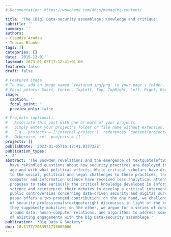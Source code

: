 ```yaml
---
# Documentation: https://wowchemy.com/docs/managing-content/

title: 'The (Big) Data-security assemblage: Knowledge and critique'
subtitle: ''
summary: ''
authors:
- Claudia Aradau
- Tobias Blanke
tags: []
categories: []
date: '2015-12-01'
lastmod: 2023-01-05T17:12:41+01:00
featured: false
draft: false

# Featured image
# To use, add an image named `featured.jpg/png` to your page's folder.
# Focal points: Smart, Center, TopLeft, Top, TopRight, Left, Right, BottomLeft, Bottom, BottomRight.
image:
  caption: ''
  focal_point: ''
  preview_only: false

# Projects (optional).
#   Associate this post with one or more of your projects.
#   Simply enter your project's folder or file name without extension.
#   E.g. `projects = ["internal-project"]` references `content/project/deep-learning/index.md`.
#   Otherwise, set `projects = []`.
projects: []
publishDate: '2023-01-05T16:12:41.033732Z'
publication_types:
- '2'
abstract: 'The Snowden revelations and the emergence of textquoteleftBig Datatextquoteright
  have rekindled questions about how security practices are deployed in a digital
  age and with what political effects. While critical scholars have drawn attention
  to the social, political and legal challenges to these practices, the debates in
  computer and information science have received less analytical attention. This paper
  proposes to take seriously the critical knowledge developed in information and computer
  science and reinterpret their debates to develop a critical intervention into the
  public controversies concerning data-driven security and digital surveillance. The
  paper offers a two-pronged contribution: on the one hand, we challenge the credibility
  of security professionalstextquoteright discourses in light of the knowledge that
  they supposedly mobilize; on the other, we argue for a series of conceptual moves
  around data, human–computer relations, and algorithms to address some of the limitations
  of existing engagements with the Big Data-security assemblage.'
publication: '*Big Data & Society*'
doi: 10.1177/2053951715609066
---
```

